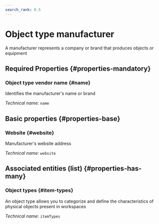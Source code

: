 ```yaml
---
search_rank: 0.5
---    
```

# Object type manufacturer
<!--- THIS FILE IS GENERATED PLEASE DO NOT EDIT IT DIRECTLY --->

A manufacturer represents a company or brand that produces objects or equipment

<OH code="manufacturer"/>




## Required Properties {#properties-mandatory}
    
### Object type vendor name {#name}

Identifies the manufacturer's name or brand

*Technical name:* ```name```
<PH code="manufacturer:name"/>

    


## Basic properties {#properties-base}
    
### Website {#website}

Manufacturer's website address

*Technical name:* ```website```
<PH code="manufacturer:website"/>

    



## Associated entities (list) {#properties-has-many}

### Object types {#item-types}

An object type allows you to categorize and define the characteristics of physical objects present in workspaces

*Technical name:* ```itemTypes```
<PH code="manufacturer:itemTypes"/>




